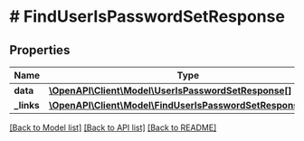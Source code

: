 # # FindUserIsPasswordSetResponse

## Properties

Name | Type | Description | Notes
------------ | ------------- | ------------- | -------------
**data** | [**\OpenAPI\Client\Model\UserIsPasswordSetResponse[]**](UserIsPasswordSetResponse.md) |  |
**_links** | [**\OpenAPI\Client\Model\FindUserIsPasswordSetResponseLinks**](FindUserIsPasswordSetResponseLinks.md) |  |

[[Back to Model list]](../../README.md#models) [[Back to API list]](../../README.md#endpoints) [[Back to README]](../../README.md)
